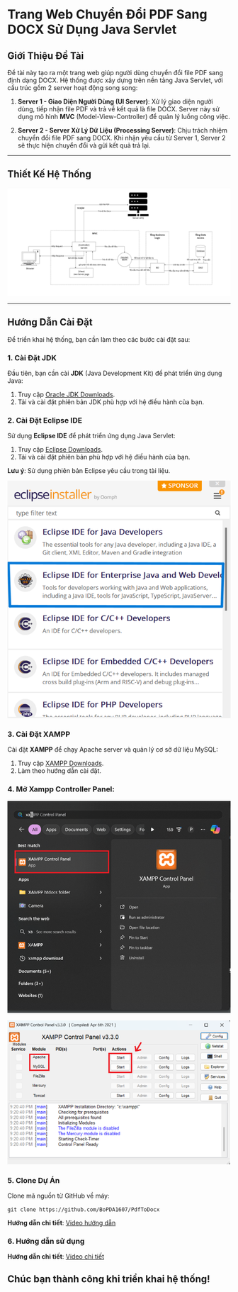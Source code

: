 # Trang Web Chuyển Đổi PDF Sang DOCX Sử Dụng Java Servlet

## Giới Thiệu Đề Tài

Đề tài này tạo ra một trang web giúp người dùng chuyển đổi file PDF sang định dạng DOCX. Hệ thống được xây dựng trên nền tảng Java Servlet, với cấu trúc gồm 2 server hoạt động song song:

1. **Server 1 - Giao Diện Người Dùng (UI Server)**: Xử lý giao diện người dùng, tiếp nhận file PDF và trả về kết quả là file DOCX. Server này sử dụng mô hình **MVC** (Model-View-Controller) để quản lý luồng công việc.
   
2. **Server 2 - Server Xử Lý Dữ Liệu (Processing Server)**: Chịu trách nhiệm chuyển đổi file PDF sang DOCX. Khi nhận yêu cầu từ Server 1, Server 2 sẽ thực hiện chuyển đổi và gửi kết quả trả lại.

---

## Thiết Kế Hệ Thống

![Kiến trúc hệ thống](./asset/image/systemArchitecture.png)

---

## Hướng Dẫn Cài Đặt

Để triển khai hệ thống, bạn cần làm theo các bước cài đặt sau:

### 1. Cài Đặt JDK

Đầu tiên, bạn cần cài **JDK** (Java Development Kit) để phát triển ứng dụng Java:

1. Truy cập [Oracle JDK Downloads](https://www.oracle.com/java/technologies/javase-downloads.html).
2. Tải và cài đặt phiên bản JDK phù hợp với hệ điều hành của bạn.

### 2. Cài Đặt Eclipse IDE

Sử dụng **Eclipse IDE** để phát triển ứng dụng Java Servlet:

1. Truy cập [Eclipse Downloads](https://www.eclipse.org/).
2. Tải và cài đặt phiên bản phù hợp với hệ điều hành của bạn.

**Lưu ý**: Sử dụng phiên bản Eclipse yêu cầu trong tài liệu.

![Eclipse Version](./asset/image/eclipseVersion.png)

### 3. Cài Đặt XAMPP

Cài đặt **XAMPP** để chạy Apache server và quản lý cơ sở dữ liệu MySQL:

1. Truy cập [XAMPP Downloads](https://www.apachefriends.org/).
2. Làm theo hướng dẫn cài đặt.

### 4. Mở Xampp Controller Panel:

![Xampp](./asset/image/xampp.png)

![ApacheMySQL](./asset/image/apachesql.png)

### 5. Clone Dự Án

Clone mã nguồn từ GitHub về máy:

```
git clone https://github.com/BoPDA1607/PdfToDocx
```

**Hướng dẫn chi tiết**: [Video hướng dẫn](https://youtu.be/AJlqkaTask8)

### 6. Hướng dẫn sử dụng

**Hướng dẫn chi tiết**: [Video chi tiết](https://www.youtube.com/watch?v=bCE7QcscJpM)

Chúc bạn thành công khi triển khai hệ thống!
---
